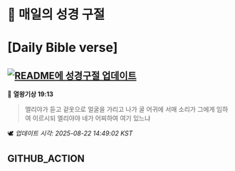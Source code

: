 # 🙏 매일의 성경 구절
# [Daily Bible verse]
## [![README에 성경구절 업데이트](https://github.com/DONGSUKA/first_test/actions/workflows/update-readme-bible.yml/badge.svg)](https://github.com/DONGSUKA/first_test/actions/workflows/update-readme-bible.yml)
<!-- START_BIBLE_VERSE -->
📖 **열왕기상 19:13**
> 엘리야가 듣고 겉옷으로 얼굴을 가리고 나가 굴 어귀에 서매 소리가 그에게 임하여 이르시되 엘리야야 네가 어찌하여 여기 있느냐

🕊️ _업데이트 시각: 2025-08-22 14:49:02 KST_
  <!-- END_BIBLE_VERSE -->
## GITHUB_ACTION
